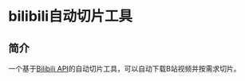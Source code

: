 # bilibili自动切片工具

## 简介
一个基于[Bilibili API](https://github.com/nemo2011/bilibili-api)的自动切片工具，可以自动下载B站视频并按需求切片。